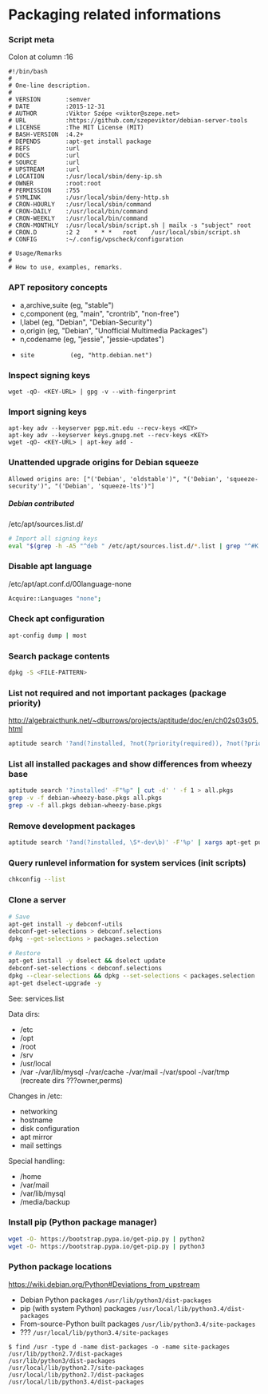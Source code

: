 # Packaging related informations

### Script meta

Colon at column :16

```
#!/bin/bash
#
# One-line description.
#
# VERSION       :semver
# DATE          :2015-12-31
# AUTHOR        :Viktor Szépe <viktor@szepe.net>
# URL           :https://github.com/szepeviktor/debian-server-tools
# LICENSE       :The MIT License (MIT)
# BASH-VERSION  :4.2+
# DEPENDS       :apt-get install package
# REFS          :url
# DOCS          :url
# SOURCE        :url
# UPSTREAM      :url
# LOCATION      :/usr/local/sbin/deny-ip.sh
# OWNER         :root:root
# PERMISSION    :755
# SYMLINK       :/usr/local/sbin/deny-http.sh
# CRON-HOURLY   :/usr/local/sbin/command
# CRON-DAILY    :/usr/local/bin/command
# CRON-WEEKLY   :/usr/local/bin/command
# CRON-MONTHLY  :/usr/local/sbin/script.sh | mailx -s "subject" root
# CRON.D        :2 2	* * *	root	/usr/local/sbin/script.sh
# CONFIG        :~/.config/vpscheck/configuration

# Usage/Remarks
#
# How to use, examples, remarks.
```

### APT repository concepts

-   a,archive,suite (eg, "stable")
-   c,component     (eg, "main", "crontrib", "non-free")
-   l,label         (eg, "Debian", "Debian-Security")
-   o,origin        (eg, "Debian", "Unofficial Multimedia Packages")
-   n,codename      (eg, "jessie", "jessie-updates")
-     site          (eg, "http.debian.net")

### Inspect signing keys

```
wget -qO- <KEY-URL> | gpg -v --with-fingerprint
```

### Import signing keys

```
apt-key adv --keyserver pgp.mit.edu --recv-keys <KEY>
apt-key adv --keyserver keys.gnupg.net --recv-keys <KEY>
wget -qO- <KEY-URL> | apt-key add -
```

### Unattended upgrade origins for Debian squeeze

```
Allowed origins are: ["('Debian', 'oldstable')", "('Debian', 'squeeze-security')", "('Debian', 'squeeze-lts')"]
```

##### Debian contributed

/etc/apt/sources.list.d/

```bash
# Import all signing keys
eval "$(grep -h -A5 "^deb " /etc/apt/sources.list.d/*.list | grep "^#K: " | cut -d' ' -f 2-)"
```

### Disable apt language

/etc/apt/apt.conf.d/00language-none

```bash
Acquire::Languages "none";
```

### Check apt configuration

```bash
apt-config dump | most
```

### Search package contents

```bash
dpkg -S <FILE-PATTERN>
```

### List not required and not important packages (package priority)

http://algebraicthunk.net/~dburrows/projects/aptitude/doc/en/ch02s03s05.html

```bash
aptitude search '?and(?installed, ?not(?priority(required)), ?not(?priority(important)))' -F"%p" | cut -d' ' -f 1
```

### List all installed packages and show differences from wheezy base

```bash
aptitude search '?installed' -F"%p" | cut -d' ' -f 1 > all.pkgs
grep -v -f debian-wheezy-base.pkgs all.pkgs
grep -v -f all.pkgs debian-wheezy-base.pkgs
```

### Remove development packages

```bash
aptitude search '?and(?installed, \S*-dev\b)' -F'%p' | xargs apt-get purge
```

### Query runlevel information for system services (init scripts)

```bash
chkconfig --list
```

### Clone a server

```bash
# Save
apt-get install -y debconf-utils
debconf-get-selections > debconf.selections
dpkg --get-selections > packages.selection

# Restore
apt-get install -y dselect && dselect update
debconf-set-selections < debconf.selections
dpkg --clear-selections && dpkg --set-selections < packages.selection
apt-get dselect-upgrade -y
```

See: services.list

Data dirs:

- /etc
- /opt
- /root
- /srv
- /usr/local
- /var -/var/lib/mysql -/var/cache -/var/mail -/var/spool -/var/tmp (recreate dirs ???owner,perms)

Changes in /etc:

- networking
- hostname
- disk configuration
- apt mirror
- mail settings

Special handling:

- /home
- /var/mail
- /var/lib/mysql
- /media/backup

### Install pip (Python package manager)

```bash
wget -O- https://bootstrap.pypa.io/get-pip.py | python2
wget -O- https://bootstrap.pypa.io/get-pip.py | python3
```

### Python package locations

https://wiki.debian.org/Python#Deviations_from_upstream

- Debian Python packages `/usr/lib/python3/dist-packages`
- pip (with system Python) packages `/usr/local/lib/python3.4/dist-packages`
- From-source-Python built packages `/usr/lib/python3.4/site-packages`
- ??? `/usr/local/lib/python3.4/site-packages`

```
$ find /usr -type d -name dist-packages -o -name site-packages
/usr/lib/python2.7/dist-packages
/usr/lib/python3/dist-packages
/usr/local/lib/python2.7/site-packages
/usr/local/lib/python2.7/dist-packages
/usr/local/lib/python3.4/dist-packages
```
